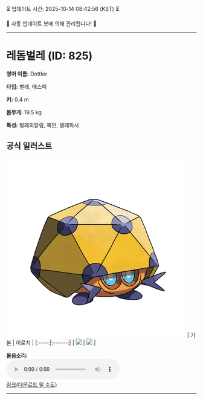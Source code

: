 
⏳ 업데이트 시간: 2025-10-14 08:42:56 (KST) ⏳

🤖 자동 업데이트 봇에 의해 관리됩니다! 🤖

---

# 레돔벌레 (ID: 825)
**영어 이름:** Dottler

**타입:** 벌레, 에스퍼

**키:** 0.4 m

**몸무게:** 19.5 kg

**특성:** 벌레의알림, 복안, 텔레파시

## 공식 일러스트
![](https://raw.githubusercontent.com/PokeAPI/sprites/master/sprites/pokemon/other/official-artwork/825.png)
| 기본 | 이로치 |
|:----:|:------:|
| <img src="http://play.pokemonshowdown.com/sprites/ani/dottler.gif" width="200"> | <img src="http://play.pokemonshowdown.com/sprites/ani-shiny/dottler.gif" width="200"> |

**울음소리:**<br><audio controls src="https://raw.githubusercontent.com/PokeAPI/cries/main/cries/pokemon/latest/825.ogg"></audio><br> [링크(다운로드 될 수도)](https://raw.githubusercontent.com/PokeAPI/cries/main/cries/pokemon/latest/825.ogg)


---
